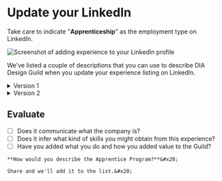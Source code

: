# Update your LinkedIn



Take care to indicate "**Apprenticeship**" as the employment type on LinkedIn.&#x20;

![Screenshot of adding experience to your LinkedIn profile](../.gitbook/assets/image.png)

We've listed a couple of descriptions that you can use to describe DIA Design Guild when you update your experience listing on LinkedIn.&#x20;

<details>

<summary>Version 1</summary>

A year-long apprentice program providing early career and transitioning professionals with a safe, supportive learning network to practice what they learn and build their understanding in user experience, design, research, and content strategy from a holistic approach, DIA Design Guild pairs apprentices with senior coaches and encourages problem-solving through real-world projects with nonprofits and community organizations.

</details>

<details>

<summary>Version 2</summary>

DIA Design Guild prides itself in providing a safe environment for early career and transitioning professionals to flex their skills and develop their portfolios by pairing them with senior coaches.

</details>

## Evaluate

* [ ] Does it communicate what the company is?
* [ ] Does it infer what kind of skills you might obtain from this experience?
* [ ] Have you added what you do and how you added value to the Guild?

```
**How would you describe the Apprentice Program?**&#x20;

Share and we'll add it to the list.&#x20;
```
